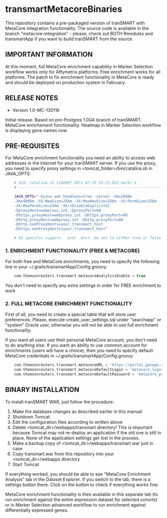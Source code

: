 transmartMetacoreBinaries
=================

This repository contains a pre-packaged version of tranSMART with MetaCore integration functionality.
The source code is available in the branch "metacore-integration" - please, check out *BOTH* Rmodules and transmartApp if you want to build tranSMART from the source.

IMPORTANT INFORMATION
---------------------

At this moment, full MetaCore enrichment capability in Marker Selection workflow works only for Affymetrix platforms. Free enrichment works for all platforms. 
The patch to fix enrichment functionality in MetaCore is ready and should be deployed on production system in February.

RELEASE NOTES
-------------

- Version 1.0-MC-130116

Initial release. Based on pre-Postgres 1.0GA branch of tranSMART.
MetaCore enrichement functionality.
Heatmap in Marker Selection workflow is displaying gene names now

PRE-REQUISITES
--------------

For MetaCore enrichment functionality you need an ability to access web addresses in the Internet for your tranSMART server.
If you use the proxy, you need to specify proxy settings in <tomcat_folder>/bin/catalina.sh in JAVA_OPTS:

```bash
	# $Id: catalina.sh 1146097 2011-07-13 15:25:05Z markt $
	# -----------------------------------------------------------------------------

	JAVA_OPTS="-Djava.awt.headless=true -server -Xms2048m 
	-Xmx4096m -XX:NewSize=256m -XX:MaxNewSize=256m -XX:PermSize=256m 
	-XX:MaxPermSize=256m -XX:+DisableExplicitGC 
	-DproxyHost=webproxy.int -DproxyPort=80 
	-Dhttps.proxyHost=webproxy.int -Dhttps.proxyPort=80
	-Dhttp.proxyHost=webproxy.int -Dhttp.proxyPort=80
	-Dhttp.nonProxyHosts=your_transmart_host
	-Dhttps.nonProxyHosts=your_transmart_host"

	# OS specific support.  $var _must_ be set to either true or false.
```


### 1. ENRICHMENT FUNCTIONALITY (FREE & METACORE)

For both free and MetaCore enrichments, you need to specify the following line in your ~/.grails/transmartApp/Config.groovy:

```groovy
	com.thomsonreuters.transmart.metacoreAnalyticsEnable = true
```

You don't need to specify any extra settings in order for FREE enrichment to work

### 2. FULL METACORE ENRICHMENT FUNCTIONALITY

First of all, you need to create a special table that will store user preferences.
Please, execute create_user_settings.sql under "searchapp" or "system" Oracle user, otherwise you will not be able to use full enrichment functionality.

If you want all users use their personal MetaCore account, you don't need to do anything else.
If you want an ability to use common account for enrichments (users will have a choice), then you need to specify default MetaCore credentials in ~/.grails/transmartApp/Config.groovy:

```groovy
	com.thomsonreuters.transmart.metacoreURL = 'https://portal.genego.com'
	com.thomsonreuters.transmart.metacoreDefaultLogin = 'metacore_login'
	com.thomsonreuters.transmart.metacoreDefaultPassword = 'metacore_password'
```

BINARY INSTALLATION
-------------------

To install tranSMART WAR, just follow the procedure:

1. Make the database changes as described earlier in this manual
2. Shutdown Tomcat
3. Edit the configuration files according to written above
4. Delete <tomcat_dir>/webapps/transmart directory! This is important because Tomcat may not re-deploy an application if the old one is still in place. None of the application settings get lost in the process.
5. Make a backup copy of <tomcat_dir>/webapps/transmart.war just in case
6. Copy transmart.war from this repository into your <tomcat_dir>/webapps directory
7. Start Tomcat

If everything worked, you should be able to see "MetaCore Enrichment Analysis" tab in the Dataset Explorer. If you switch to the tab, there is a settings button there. Click on the button to check if everything works fine.

MetaCore enrichment functionality is then available in this separate tab (to run enrichment against the entire expression dataset for selected cohorts) or in Marker Selection advanced workflow to run enrichment against differentially expressed genes.
